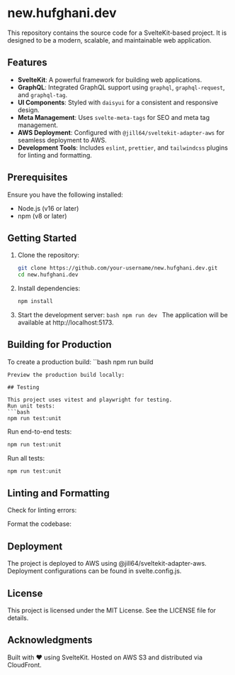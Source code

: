 # new.hufghani.dev

This repository contains the source code for a SvelteKit-based project. It is designed to be a modern, scalable, and maintainable web application.

## Features

- **SvelteKit**: A powerful framework for building web applications.
- **GraphQL**: Integrated GraphQL support using `graphql`, `graphql-request`, and `graphql-tag`.
- **UI Components**: Styled with `daisyui` for a consistent and responsive design.
- **Meta Management**: Uses `svelte-meta-tags` for SEO and meta tag management.
- **AWS Deployment**: Configured with `@jill64/sveltekit-adapter-aws` for seamless deployment to AWS.
- **Development Tools**: Includes `eslint`, `prettier`, and `tailwindcss` plugins for linting and formatting.

## Prerequisites

Ensure you have the following installed:

- Node.js (v16 or later)
- npm (v8 or later)

## Getting Started

1. Clone the repository:

   ```bash
   git clone https://github.com/your-username/new.hufghani.dev.git
   cd new.hufghani.dev
   ```

2. Install dependencies:
   ```bash
   npm install
   ```
3. Start the development server:
   `bash
 npm run dev
 `
   The application will be available at http://localhost:5173.

## Building for Production

To create a production build:
``bash
npm run build

````
Preview the production build locally:

## Testing

This project uses vitest and playwright for testing.
Run unit tests:
```bash
npm run test:unit
````

Run end-to-end tests:

```bash
npm run test:unit
```

Run all tests:

```bash
npm run test:unit
```

## Linting and Formatting

Check for linting errors:

Format the codebase:

## Deployment

The project is deployed to AWS using @jill64/sveltekit-adapter-aws. Deployment configurations can be found in svelte.config.js.

## License

This project is licensed under the MIT License. See the LICENSE file for details.

## Acknowledgments

Built with ❤️ using SvelteKit.
Hosted on AWS S3 and distributed via CloudFront.
